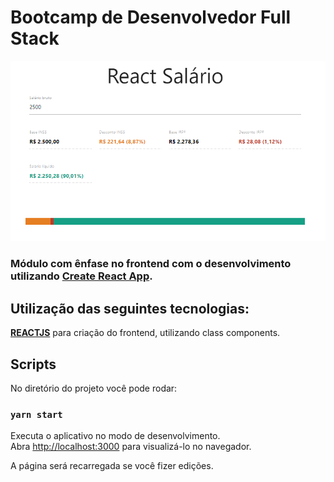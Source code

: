 # Bootcamp de Desenvolvedor Full Stack

![Tela Inicial](https://github.com/rodrigowaldow/calculate-net-salary/blob/master/react-salary.png?raw=true)

### Módulo com ênfase no frontend com o desenvolvimento utilizando [Create React App](https://github.com/facebook/create-react-app).

## Utilização das seguintes tecnologias:  
 **[REACTJS](https://pt-br.reactjs.org/)** para criação do frontend, utilizando class components.  
 
## Scripts

No diretório do projeto você pode rodar:

### `yarn start`

Executa o aplicativo no modo de desenvolvimento.<br />
Abra [http://localhost:3000](http://localhost:3000) para visualizá-lo no navegador.

A página será recarregada se você fizer edições. <br />


